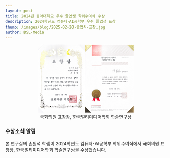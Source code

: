 ```yaml
---
layout: post 
title: 2024년 동아대학교 우수 졸업생 학위수여식 수상
description: 2024학년도 컴퓨터･AI공학부 우수 졸업생 표창
thumb: /images/blog/2025-02-20-졸업식-표창.jpg
author: DSL-Media
---
```


<div  align='center'>
<figure> 
    <img src="/images/blog/2025-02-20-졸업식-표창-02.png" alt="멀티미디어" style="width:300px; height:auto;">
    <figcaption align='center'> 국회의원 표창장, 한국멀티미디어학회 학술연구상</figcaption>
</figure>
</div>

### 수상소식 알림

본 연구실의 손원석 학생이 2024학년도 컴퓨터･AI공학부 학위수여식에서 국회의원 표창장, 한국멀티미디어학회 학술연구상을 수상했습니다.
